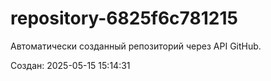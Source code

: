 # repository-6825f6c781215
Автоматически созданный репозиторий через API GitHub.

Создан: 2025-05-15 15:14:31